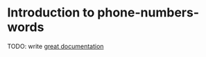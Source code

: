 # Introduction to phone-numbers-words

TODO: write [great documentation](http://jacobian.org/writing/what-to-write/)
